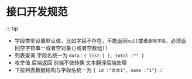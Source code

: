 # 接口开发规范 

::: tip
- 字段类型设置默认值，比如字段不存在，不能返回`null`或者`删除字段`，必须返回空字符串`""`或者空对象`{}`或者空数组`[]`
- 列表查询 字段名统一为 `data：{ list:[ ], total :"" }`
- 枚举值 后端返回 前端不做转换 文本翻译后端处理
- 下拉列表数据结构与字段名统一为 `{ id :"文本1", name :"1"}`
:::
